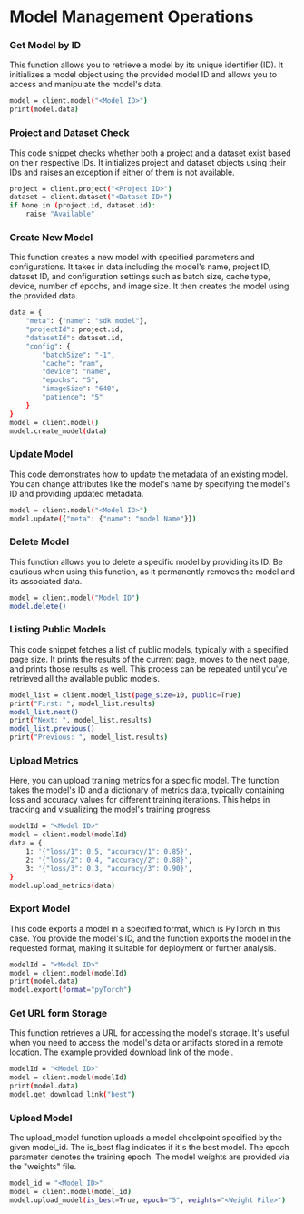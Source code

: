 # Model Management Operations

### Get Model by ID
This function allows you to retrieve a model by its unique identifier (ID). It initializes a model object using the provided model ID and allows you to access and manipulate the model's data.
```sh
model = client.model("<Model ID>")
print(model.data)
```

### Project and Dataset Check
This code snippet checks whether both a project and a dataset exist based on their respective IDs. It initializes project and dataset objects using their IDs and raises an exception if either of them is not available.
```sh
project = client.project("<Project ID>")
dataset = client.dataset("<Dataset ID>")
if None in (project.id, dataset.id):
    raise "Available"
```
### Create New Model
This function creates a new model with specified parameters and configurations. It takes in data including the model's name, project ID, dataset ID, and configuration settings such as batch size, cache type, device, number of epochs, and image size. It then creates the model using the provided data.
```sh
data = {
    "meta": {"name": "sdk model"},
    "projectId": project.id,
    "datasetId": dataset.id,
    "config": {
        "batchSize": "-1",
        "cache": "ram",
        "device": "name",
        "epochs": "5",
        "imageSize": "640",
        "patience": "5"
    }
}
model = client.model()
model.create_model(data)
```

### Update Model
This code demonstrates how to update the metadata of an existing model. You can change attributes like the model's name by specifying the model's ID and providing updated metadata.

```sh
model = client.model("<Model ID>")
model.update({"meta": {"name": "model Name"}})
```

### Delete Model
This function allows you to delete a specific model by providing its ID. Be cautious when using this function, as it permanently removes the model and its associated data.
```sh
model = client.model("Model ID")
model.delete()
```

### Listing Public Models
This code snippet fetches a list of public models, typically with a specified page size. It prints the results of the current page, moves to the next page, and prints those results as well. This process can be repeated until you've retrieved all the available public models.
```sh
model_list = client.model_list(page_size=10, public=True)
print("First: ", model_list.results)
model_list.next()
print("Next: ", model_list.results)
model_list.previous()
print("Previous: ", model_list.results)
```

### Upload Metrics
Here, you can upload training metrics for a specific model. The function takes the model's ID and a dictionary of metrics data, typically containing loss and accuracy values for different training iterations. This helps in tracking and visualizing the model's training progress.
```sh
modelId = "<Model ID>"
model = client.model(modelId)
data = {
    1: '{"loss/1": 0.5, "accuracy/1": 0.85}',
    2: '{"loss/2": 0.4, "accuracy/2": 0.88}',
    3: '{"loss/3": 0.3, "accuracy/3": 0.90}',
}
model.upload_metrics(data)
```

### Export Model
This code exports a model in a specified format, which is PyTorch in this case. You provide the model's ID, and the function exports the model in the requested format, making it suitable for deployment or further analysis.
```sh
modelId = "<Model ID>"
model = client.model(modelId)
print(model.data)
model.export(format="pyTorch")
```

### Get URL form Storage
This function retrieves a URL for accessing the model's storage. It's useful when you need to access the model's data or artifacts stored in a remote location. The example provided download link of the model.
```sh
modelId = "<Model ID>"
model = client.model(modelId)
print(model.data)
model.get_download_link("best")
```

### Upload Model
The upload_model function uploads a model checkpoint specified by the given model_id. The is_best flag indicates if it's the best model. The epoch parameter denotes the training epoch. The model weights are provided via the "weights" file.

```sh
model_id = "<Model ID>"
model = client.model(model_id)
model.upload_model(is_best=True, epoch="5", weights="<Weight File>")
```

